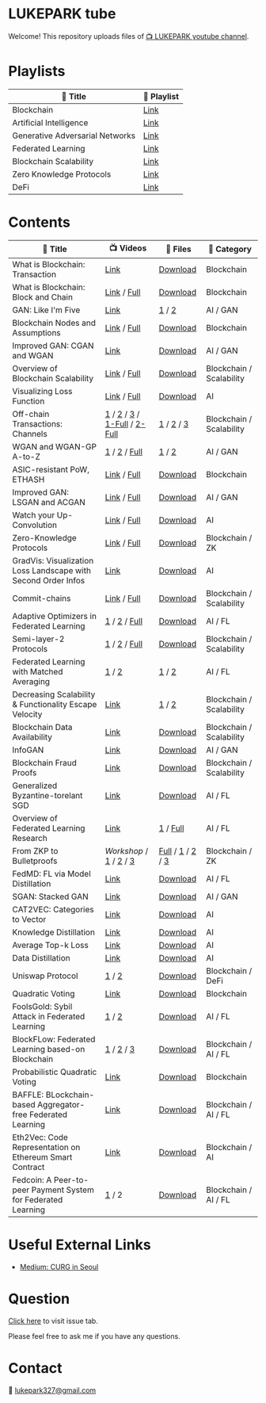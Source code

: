 # LUKEPARK tube

Welcome! This repository uploads files of [:tv: LUKEPARK youtube channel](https://www.youtube.com/channel/UCfZYxcaoifm4vEBevdk-i7w).

<!--
# Schedule
| :date: Date | :book: Title |
|---|---|
| Every Sat. | All about Blockchain |
| Every Mon. | All about Artificial Intelligence |
-->
<!--
* and V-log infrequently.
-->

# Playlists

| :book: Title | :paperclip: Playlist |
|---|---|
| Blockchain | [Link](https://www.youtube.com/playlist?list=PLARB0SINpZ85ZC3vgWPcrCrNsEiW6ZMjk) |
| Artificial Intelligence | [Link](https://www.youtube.com/playlist?list=PLARB0SINpZ866obduFbK3xowd0JQy3PNw) |
| Generative Adversarial Networks | [Link](https://www.youtube.com/playlist?list=PLARB0SINpZ86F3Rpa3l-z_pbhJIJDTsNP) |
| Federated Learning | [Link](https://www.youtube.com/playlist?list=PLARB0SINpZ86jOfJz_QQ4bqmZP51by1vl) |
| Blockchain Scalability | [Link](https://www.youtube.com/playlist?list=PLARB0SINpZ85XPpZPFStyum7iBQLOGwl6) |
| Zero Knowledge Protocols | [Link](https://www.youtube.com/playlist?list=PLARB0SINpZ860x42JbhsnrzqHpAVsi_5m) |
| DeFi | [Link](https://www.youtube.com/playlist?list=PLARB0SINpZ86CsCirvzS68Gqxx7-rQAq8) |

# Contents

<!--
| May 03, 2020 | AMD Ryzen 3400G PC and Maplestory | [Link](https://youtu.be/rsNfZtAIToY) | - | Vlog |
| May 17, 2020 | Forest of Endurance, Gomoku, and Coffee | [Link](https://youtu.be/sVaY9c2msoE) | - | Vlog |
-->

| :book: Title | :tv: Videos | :floppy_disk: Files | :pushpin: Category |
|---|---|---|---|
| What is Blockchain: Transaction | [Link](https://youtu.be/oN3uQi7sd_E) | [Download](https://github.com/lukepark327/lukepark-tube/raw/master/lectures/what_is_blockchain_transaction.pdf) | Blockchain |
| What is Blockchain: Block and Chain | [Link](https://youtu.be/qJZHPnCUbbQ) / [Full](https://youtu.be/USGZ8etoOHg) | [Download](https://github.com/lukepark327/lukepark-tube/raw/master/lectures/what_is_blockchain_block_and_chain.pdf) | Blockchain | 
| GAN: Like I'm Five | [Link](https://youtu.be/Cck0kj-XITI) | [1](https://github.com/lukepark327/lukepark-tube/raw/master/lectures/NN_and_tensor_basic.pdf) / [2](https://github.com/lukepark327/lukepark-tube/raw/master/lectures/GAN_basic_DCGAN.pdf) | AI / GAN |
| Blockchain Nodes and Assumptions | [Link](https://youtu.be/5DUqF8KXy_k) / [Full](https://youtu.be/xtUvzdPKCtw) | [Download](https://github.com/lukepark327/lukepark-tube/raw/master/lectures/nodes_and_assumptions.pdf) | Blockchain |
| Improved GAN: CGAN and WGAN | [Link](https://youtu.be/yK7R8wbwQXI) | [Download](https://github.com/lukepark327/lukepark-tube/raw/master/lectures/CGAN_and_WGAN.pdf) | AI / GAN |
| Overview of Blockchain Scalability | [Link](https://youtu.be/YM5V9OKtfpQ) / [Full](https://youtu.be/xtUvzdPKCtw) | [Download](https://github.com/lukepark327/lukepark-tube/raw/master/lectures/blockchain_scalability.pdf) | Blockchain / Scalability |
| Visualizing Loss Function | [Link](https://youtu.be/sqDAmDI2SSc) / [Full](https://youtu.be/FlTHals6rPM) | [Download](https://github.com/lukepark327/lukepark-tube/raw/master/lectures/visualizing_loss_function.pdf) | AI |
| Off-chain Transactions: Channels | [1](https://youtu.be/yvVtm2DWNq8) / [2](https://youtu.be/_nBUskdKCgs) / [3](https://youtu.be/ey2g7WZrcx8) / [1-Full](https://youtu.be/DCVYbYrKm7o) / [2-Full](https://youtu.be/99y462vicw0) | [1](https://github.com/lukepark327/lukepark-tube/raw/master/lectures/channel_1.pdf) / [2](https://github.com/lukepark327/lukepark-tube/raw/master/lectures/channel_2.pdf) / [3](https://github.com/lukepark327/lukepark-tube/raw/master/lectures/routing.pdf) | Blockchain / Scalability |
| WGAN and WGAN-GP A-to-Z | [1](https://youtu.be/FGP20ciUxlo) / [2](https://youtu.be/B15xtUqWgLc) / [Full](https://youtu.be/H0qHSW5CUf4) | [1](https://github.com/lukepark327/lukepark-tube/raw/master/lectures/Divergences.pdf) / [2](https://github.com/lukepark327/lukepark-tube/raw/master/lectures/WGAN_and_WGAN-GP.pdf) | AI / GAN |
| ASIC-resistant PoW, ETHASH | [Link](https://youtu.be/VTFDuoPoyoo) / [Full](https://youtu.be/s4dnBTifkD8) | [Download](https://github.com/lukepark327/lukepark-tube/raw/master/lectures/ASIC_resistant.pdf) | Blockchain |
| Improved GAN: LSGAN and ACGAN | [Link](https://youtu.be/bqXFcRIhf0I) / [Full](https://youtu.be/D6tLFX355Rs) | [Download](https://github.com/lukepark327/lukepark-tube/raw/master/lectures/LSGAN_and_ACGAN.pdf) | AI / GAN |
| Watch your Up-Convolution  | [Link](https://youtu.be/eHYR9uGACL0) / [Full](https://youtu.be/BgwjGDz4Y0w) | [Download](https://github.com/lukepark327/lukepark-tube/raw/master/lectures/watch_your_up_conv.pdf) | AI |
| Zero-Knowledge Protocols | [Link](https://youtu.be/PODXHdgoPyI) / [Full](https://youtu.be/v89wkEs6V0s) | [Download](https://github.com/lukepark327/lukepark-tube/raw/master/lectures/zero_knowlegde_proofs.pdf) | Blockchain / ZK |
| GradVis: Visualization Loss Landscape with Second Order Infos | [Link](https://youtu.be/ci8NI45BSGE) | [Download](https://github.com/lukepark327/lukepark-tube/raw/master/lectures/Viz_Eigen_vec.pdf) | AI |
| Commit-chains | [Link](https://youtu.be/P8yegmlam1g) / [Full](https://youtu.be/45Jf83pc0dw) | [Download](https://github.com/lukepark327/lukepark-tube/raw/master/lectures/commit_chain.pdf) | Blockchain / Scalability |
| Adaptive Optimizers in Federated Learning | [1](https://youtu.be/OtDU3Ha6erw) / [2](https://youtu.be/Zf20QuYysCA) / [Full](https://youtu.be/oWD4z4DcHXs) | [Download](https://github.com/lukepark327/lukepark-tube/raw/master/lectures/Adaptive_Federated_Optimization.pdf) | AI / FL |
| Semi-layer-2 Protocols | [1](https://youtu.be/HZ5SUXPS60o) / [2](https://youtu.be/-UJvMBvltow) / [Full](https://youtu.be/QxjngWq5mRM) | [Download](https://github.com/lukepark327/lukepark-tube/raw/master/lectures/semi_layer_2_protocols.pdf) | Blockchain / Scalability |
| Federated Learning with Matched Averaging | [1](https://youtu.be/oKGP0ouJEhk) / [2](https://youtu.be/c9JWMseTgZ4) | [1](https://github.com/lukepark327/lukepark-tube/raw/master/lectures/FL_with_Matched_Averaging.pdf) / [2](https://github.com/lukepark327/lukepark-tube/raw/master/lectures/FL_with_Matched_Averaging_2.pdf) | AI / FL |
| Decreasing Scalability & Functionality Escape Velocity | [Link](https://youtu.be/jGTaditcyVA) | [1](https://github.com/lukepark327/lukepark-tube/raw/master/lectures/decreasing_scalability.pdf) / [2](https://github.com/lukepark327/lukepark-tube/raw/master/lectures/functionality_escape_velocity.pdf) | Blockchain / Scalability |
| Blockchain Data Availability | [Link](https://youtu.be/KkWeUqG-UyA) | [Download](https://github.com/lukepark327/lukepark-tube/raw/master/lectures/data_availability.pdf) | Blockchain / Scalability |
| InfoGAN | [Link](https://youtu.be/TRGcb9CR6VE) | [Download](https://github.com/lukepark327/lukepark-tube/raw/master/lectures/InfoGAN.pdf) | AI / GAN |
| Blockchain Fraud Proofs | [Link](https://youtu.be/m-Ok1xLwj9A) | [Download](https://github.com/lukepark327/lukepark-tube/raw/master/lectures/fraud_proofs.pdf) | Blockchain / Scalability |
| Generalized Byzantine-torelant SGD | [Link](https://youtu.be/aUJyGjb1Bxg) | [Download](https://github.com/lukepark327/lukepark-tube/raw/master/lectures/byzantine_tolerant_SGD.pdf) | AI / FL |
| Overview of Federated Learning Research | [Link](https://youtu.be/rgx5UC1PG5k) | [1](https://github.com/lukepark327/lukepark-tube/raw/master/lectures/FL_summary_short.pdf) / [Full](https://github.com/lukepark327/lukepark-tube/raw/master/lectures/FL_summary_full.pdf) | AI / FL |
| From ZKP to Bulletproofs | *Workshop* / [1](https://youtu.be/4t56vVtuoE0) / [2](https://youtu.be/H9cS95hlvSY) / [3](https://youtu.be/xiK8bIai0rU) | [Full](https://github.com/lukepark327/lukepark-tube/raw/master/lectures/from_zkp_to_bulletproofs.pdf) / [1](https://github.com/lukepark327/lukepark-tube/raw/master/lectures/bulletproofs_1.pdf) / [2](https://github.com/lukepark327/lukepark-tube/raw/master/lectures/bulletproofs_2.pdf) / [3](https://github.com/lukepark327/lukepark-tube/raw/master/lectures/bulletproofs_3.pdf) | Blockchain / ZK |
| FedMD: FL via Model Distillation | [Link](https://youtu.be/Vxe9kX3Far8) | [Download](https://github.com/lukepark327/lukepark-tube/raw/master/lectures/fedMD.pdf) | AI / FL |
| SGAN: Stacked GAN | [Link](https://youtu.be/jWChERzUoY8) | [Download](https://github.com/lukepark327/lukepark-tube/raw/master/lectures/SGAN.pdf) | AI / GAN |
| CAT2VEC: Categories to Vector | [Link](https://youtu.be/Ot8niBW_FGs) | [Download](https://github.com/lukepark327/lukepark-tube/raw/master/lectures/CAT2VEC.pdf) | AI |
| Knowledge Distillation | [Link](https://youtu.be/xmfc_mXoZI8) | [Download](https://github.com/lukepark327/lukepark-tube/raw/master/lectures/knowledge_distillation.pdf) | AI |
| Average Top-k Loss | [Link](https://youtu.be/jHvVSjKQ_Fk) | [Download](https://github.com/lukepark327/lukepark-tube/raw/master/lectures/Average_Top-k_Loss.pdf) | AI |
| Data Distillation | [Link](https://youtu.be/n-HW7xrrUu8) | [Download](https://github.com/lukepark327/lukepark-tube/raw/master/lectures/Data_Distillation.pdf) | AI |
| Uniswap Protocol | [1](https://youtu.be/rBLaL6KRjTI) / [2](https://youtu.be/Gv9lCcq1Faw) | [Download](https://github.com/lukepark327/lukepark-tube/raw/master/lectures/uniswap.pdf) | Blockchain / DeFi |
| Quadratic Voting | [Link](https://youtu.be/injXnRA1Fds) | [Download](https://github.com/lukepark327/lukepark-tube/raw/master/lectures/Quadratic%20Voting.pdf) | Blockchain |
| FoolsGold: Sybil Attack in Federated Learning | [1](https://youtu.be/3dJhSoGlY1s) / [2](https://youtu.be/5qydm5Agh2s)| [Download](https://github.com/lukepark327/lukepark-tube/raw/master/lectures/mitigating_Sybils_in_FL.pdf) | AI / FL |
| BlockFLow: Federated Learning based-on Blockchain | [1](https://youtu.be/PLhjoI-PYDg) / [2](https://youtu.be/6lRCnvl85k4) / [3](https://youtu.be/g2L1B0YyucQ) | [Download](https://github.com/lukepark327/lukepark-tube/raw/master/lectures/BlockFLow.pdf) | Blockchain / AI / FL |
| Probabilistic Quadratic Voting | [Link](https://youtu.be/Q0Fp2c0L3OY) | [Download](https://github.com/lukepark327/lukepark-tube/raw/master/lectures/PQV.pdf) | Blockchain |
| BAFFLE: BLockchain-based Aggregator-free Federated Learning | [Link](https://youtu.be/HkQPVoGdKV4) | [Download](https://github.com/lukepark327/lukepark-tube/raw/master/lectures/Baffle.pdf) | Blockchain / AI / FL |
| Eth2Vec: Code Representation on Ethereum Smart Contract | [Link](https://youtu.be/_pm7t9HN-hA) | [Download](https://github.com/lukepark327/lukepark-tube/raw/master/lectures/Eth2Vec.pdf) | Blockchain / AI |
| Fedcoin: A Peer-to-peer Payment System for Federated Learning | [1](https://youtu.be/BKUr-wdbnag) / 2 | [Download](https://github.com/lukepark327/lukepark-tube/raw/master/lectures/FedCoin.pdf) | Blockchain / AI / FL |

<!--
| Data Availability Proofs | - | - | Blockchain |
-->

# Useful External Links

* [Medium: CURG in Seoul](https://medium.com/curg)

# Question

[Click here](https://github.com/lukepark327/lukepark-tube/issues) to visit issue tab.

Please feel free to ask me if you have any questions.

# Contact

:email: lukepark327@gmail.com
